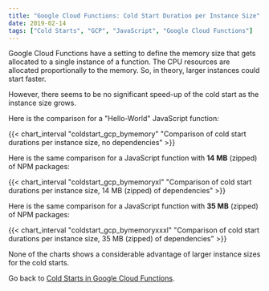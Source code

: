 ```yaml
---
title: "Google Cloud Functions: Cold Start Duration per Instance Size"
date: 2019-02-14
tags: ["Cold Starts", "GCP", "JavaScript", "Google Cloud Functions"]
---
```


Google Cloud Functions have a setting to define the memory size that gets allocated to a single instance of a function. The CPU resources are allocated proportionally to the memory. So, in theory, larger instances could start faster.

However, there seems to be no significant speed-up of the cold start as the instance size grows.

Here is the comparison for a "Hello-World" JavaScript function:

{{< chart_interval 
    "coldstart_gcp_bymemory"
    "Comparison of cold start durations per instance size, no dependencies" >}}

Here is the same comparison for a JavaScript function with **14 MB** (zipped) of NPM packages:

{{< chart_interval 
    "coldstart_gcp_bymemoryxl"
    "Comparison of cold start durations per instance size, 14 MB (zipped) of dependencies" >}}

Here is the same comparison for a JavaScript function with **35 MB** (zipped) of NPM packages:

{{< chart_interval 
    "coldstart_gcp_bymemoryxxxl"
    "Comparison of cold start durations per instance size, 35 MB (zipped) of dependencies" >}}

None of the charts shows a considerable advantage of larger instance sizes for the cold starts.

Go back to [Cold Starts in Google Cloud Functions](/coldstarts/gcp/).